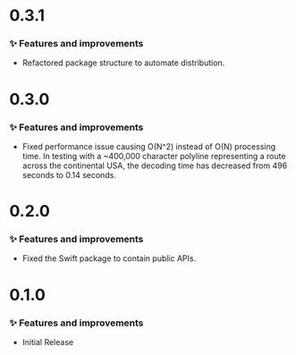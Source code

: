 # 0.3.1

### ✨ Features and improvements

- Refactored package structure to automate distribution.

# 0.3.0

### ✨ Features and improvements

- Fixed performance issue causing O(N^2) instead of O(N) processing time. In testing with a ~400,000 character polyline representing a route across the continental USA, the decoding time has decreased from 496 seconds to 0.14 seconds.

# 0.2.0

### ✨ Features and improvements

- Fixed the Swift package to contain public APIs.

# 0.1.0

### ✨ Features and improvements

- Initial Release
